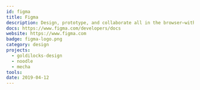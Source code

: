 ```yaml
---
id: figma
title: Figma
description: Design, prototype, and collaborate all in the browser—with Figma.
docs: https://www.figma.com/developers/docs
website: https://www.figma.com
badge: figma-logo.png
category: design
projects:
  - goldilocks-design
  - noodle
  - mecha
tools: 
date: 2019-04-12
---
```


